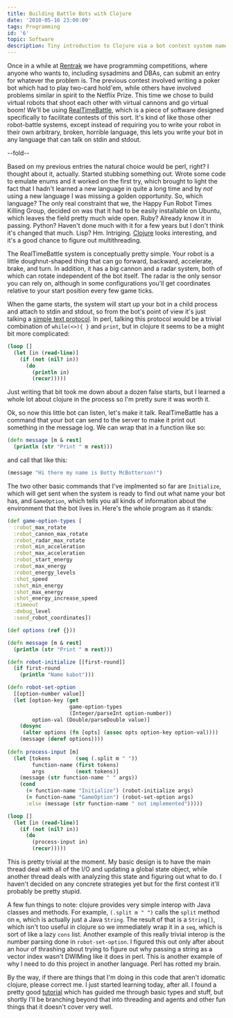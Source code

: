 ```yaml
---
title: Building Battle Bots with Clojure
date: '2010-05-16 23:00:00'
tags: Programming
id: '6'
topic: Software
description: Tiny introduction to Clojure via a bot contest system named RealTimeBattle.
---
```


Once in a while at [Rentrak][] we have programming competitions, where anyone who wants to, including sysadmins and DBAs, can submit an entry for whatever the problem is. The previous contest involved writing a poker bot which had to play two-card hold'em, while others have involved problems similar in spirit to the Netflix Prize. This time we chose to build virtual robots that shoot each other with virtual cannons and go virtual boom! We'll be using [RealTimeBattle][], which is a piece of software designed specifically to facilitate contests of this sort. It's kind of like those other robot-battle systems, except instead of requiring you to write your robot in their own arbitrary, broken, horrible language, this lets you write your bot in any language that can talk on stdin and stdout.

--fold--

Based on my previous entries the natural choice would be perl, right? I thought about it, actually. Started stubbing something out. Wrote some code to emulate enums and it worked on the first try, which brought to light the fact that I hadn't learned a new language in quite a long time and by *not* using a new language I was missing a golden opportunity. So, which language? The only real constraint that we, the Happy Fun Robot Times Killing Group, decided on was that it had to be easily installable on Ubuntu, which leaves the field pretty much wide open. Ruby? Already know it in passing. Python? Haven't done much with it for a few years but I don't think it's changed that much. Lisp? Hm. Intriging. [Clojure][] looks interesting, and it's a good chance to figure out multithreading.

The RealTimeBattle system is conceptually pretty simple. Your robot is a little doughnut-shaped thing that can go forward, backward, accelerate, brake, and turn. In addition, it has a big cannon and a radar system, both of which can rotate independent of the bot itself. The radar is the only sensor you can rely on, although in some configurations you'll get coordinates relative to your start position every few game ticks.

When the game starts, the system will start up your bot in a child process and attach to stdin and stdout, so from the bot's point of view it's just talking a [simple text protocol][bot_construction]. In perl, talking this protocol would be a trivial combination of `while(<>){ }` and `print`, but in clojure it seems to be a might bit more complicated:

```clojure
(loop []
  (let [in (read-line)]
    (if (not (nil? in))
      (do
        (println in)
        (recur)))))
```

Just writing that bit took me down about a dozen false starts, but I learned a whole lot about clojure in the process so I'm pretty sure it was worth it.

Ok, so now this little bot can listen, let's make it talk. RealTimeBattle has a command that your bot can send to the server to make it print out something in the message log. We can wrap that in a function like so:

```clojure
(defn message [m & rest]
  (println (str "Print " m rest)))
```

and call that like this:

```clojure
(message "Hi there my name is Botty McBotterson!")
```

The two other basic commands that I've implmented so far are `Initialize`, which will get sent when the system is ready to find out what name your bot has, and `GameOption`, which tells you all kinds of information about the environment that the bot lives in. Here's the whole program as it stands:

```clojure
(def game-option-types [
  :robot_max_rotate
  :robot_cannon_max_rotate
  :robot_radar_max_rotate
  :robot_min_acceleration
  :robot_max_acceleration
  :robot_start_energy
  :robot_max_energy
  :robot_energy_levels
  :shot_speed
  :shot_min_energy
  :shot_max_energy
  :shot_energy_increase_speed
  :timeout
  :debug_level
  :send_robot_coordinates])

(def options (ref {}))

(defn message [m & rest]
  (println (str "Print " m rest)))

(defn robot-initialize [[first-round]]
  (if first-round
    (println "Name kabot")))

(defn robot-set-option
  [[option-number value]]
  (let [option-key (get
                    game-option-types
                    (Integer/parseInt option-number))
        option-val (Double/parseDouble value)]
    (dosync
     (alter options (fn [opts] (assoc opts option-key option-val))))
    (message (deref options))))
   
(defn process-input [m]
  (let [tokens        (seq (.split m " "))
        function-name (first tokens)
        args          (next tokens)]
    (message (str function-name " " args))
    (cond
      (= function-name "Initialize") (robot-initialize args)
      (= function-name "GameOption") (robot-set-option args)
      :else (message (str function-name " not implemented")))))

(loop []
  (let [in (read-line)]
    (if (not (nil? in))
      (do
        (process-input in)
        (recur)))))
```

This is pretty trivial at the moment. My basic design is to have the main thread deal with all of the I/O and updating a global state object, while another thread deals with analyzing this state and figuring out what to do. I haven't decided on any concrete strategies yet but for the first contest it'll probably be pretty stupid. 

A few fun things to note: clojure provides very simple interop with Java classes and methods. For example, `(.split m " ")` calls the `split` method on `m`, which is actually just a Java `String`. The result of that is a `String[]`, which isn't too useful in clojure so we immediately wrap it in a `seq`, which is sort of like a lazy `cons` list. Another example of this really trivial interop is the number parsing done in `robot-set-option`. I figured this out only after about an hour of thrashing about trying to figure out why passing a string as a vector index wasn't DWIMing like it does in perl. This is another example of why I need to do this project in another language. Perl has rotted my brain.

By the way, if there are things that I'm doing in this code that aren't idomatic clojure, please correct me. I just started learning today, after all. I found a pretty good [tutorial][] which has guided me through basic types and stuff, but shortly I'll be branching beyond that into threading and agents and other fun things that it doesn't cover very well.

[Rentrak]:          http://www.rentrak.com
[RealTimeBattle]:   http://realtimebattle.sourceforge.net/
[Clojure]:          http://clojure.org/
[bot_construction]: http://realtimebattle.sourceforge.net/Documentation/RealTimeBattle-4.html
[tutorial]:         http://java.ociweb.com/mark/clojure/article.html
